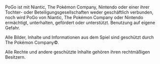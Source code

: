 PoGo ist mit Niantic, The Pokémon Company, Nintendo oder einer ihrer Tochter- oder Beteiligungsgesellschaften weder geschäftlich verbunden, noch wird PoGo von Niantic, The Pokémon Company oder Nintendo ermächtigt, unterhalten, gefördert oder unterstützt. Benutzung auf eigene Gefahr.

Alle Bilder, Inhalte und Informationen aus dem Spiel sind geschützt durch The Pokémon Company©.

Alle Rechte und andere geschützte Inhalte gehören ihren rechtmäßigen Besitzern.
